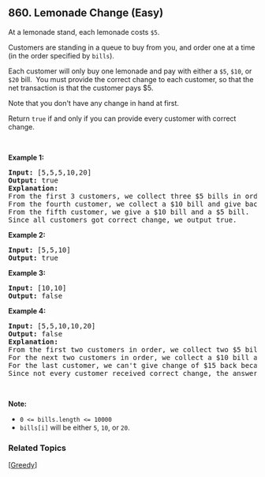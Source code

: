 <!--|This file generated by command(leetcode description); DO NOT EDIT.    |-->
<!--+----------------------------------------------------------------------+-->
<!--|@author    Openset <openset.wang@gmail.com>                           |-->
<!--|@link      https://github.com/openset                                 |-->
<!--|@home      https://github.com/openset/leetcode                        |-->
<!--+----------------------------------------------------------------------+-->

## 860. Lemonade Change (Easy)

<p>At a lemonade stand, each lemonade costs <code>$5</code>.&nbsp;</p>

<p>Customers are standing in a queue to buy from you, and order one at a time (in the order specified by <code>bills</code>).</p>

<p>Each customer will only buy one lemonade and&nbsp;pay with either a <code>$5</code>, <code>$10</code>, or <code>$20</code> bill.&nbsp; You must provide the correct change to each customer, so that the net transaction is that the customer pays $5.</p>

<p>Note that you don&#39;t have any change&nbsp;in hand at first.</p>

<p>Return <code>true</code>&nbsp;if and only if you can provide every customer with correct change.</p>

<p>&nbsp;</p>

<div>
<p><strong>Example 1:</strong></p>

<pre>
<strong>Input: </strong><span id="example-input-1-1">[5,5,5,10,20]</span>
<strong>Output: </strong><span id="example-output-1">true</span>
<strong>Explanation: </strong>
From the first 3 customers, we collect three $5 bills in order.
From the fourth customer, we collect a $10 bill and give back a $5.
From the fifth customer, we give a $10 bill and a $5 bill.
Since all customers got correct change, we output true.
</pre>

<div>
<p><strong>Example 2:</strong></p>

<pre>
<strong>Input: </strong><span id="example-input-2-1">[5,5,10]</span>
<strong>Output: </strong><span id="example-output-2">true</span>
</pre>

<div>
<p><strong>Example 3:</strong></p>

<pre>
<strong>Input: </strong><span id="example-input-3-1">[10,10]</span>
<strong>Output: </strong><span id="example-output-3">false</span>
</pre>

<div>
<p><strong>Example 4:</strong></p>

<pre>
<strong>Input: </strong><span id="example-input-4-1">[5,5,10,10,20]</span>
<strong>Output: </strong><span id="example-output-4">false</span>
<strong>Explanation: </strong>
From the first two customers in order, we collect two $5 bills.
For the next two customers in order, we collect a $10 bill and give back a $5 bill.
For the last customer, we can't give change of $15 back because we only have two $10 bills.
Since not every customer received correct change, the answer is false.
</pre>

<p>&nbsp;</p>

<p><strong><span>Note:</span></strong></p>

<ul>
	<li><code>0 &lt;= bills.length &lt;= 10000</code></li>
	<li><code>bills[i]</code>&nbsp;will be either&nbsp;<code>5</code>, <code>10</code>, or <code>20</code>.</li>
</ul>
</div>
</div>
</div>
</div>


### Related Topics
[[Greedy](https://github.com/openset/leetcode/tree/master/tag/greedy/README.md)]
